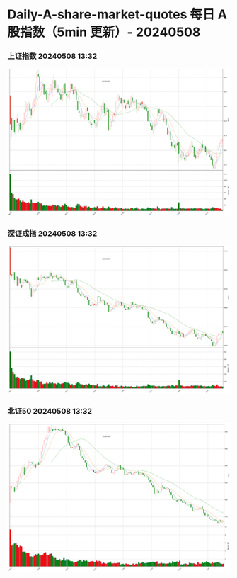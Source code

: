 
# Daily-A-share-market-quotes 每日 A 股指数（5min 更新）- 20240508

### 上证指数 20240508 13:32
![](./fig/2024/5/20240508-sh000001.png)

### 深证成指 20240508 13:32
![](./fig/2024/5/20240508-sz399001.png)

### 北证50 20240508 13:32
![](./fig/2024/5/20240508-bj899050.png)
